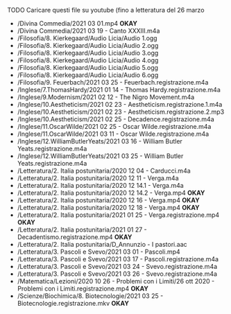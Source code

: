  TODO Caricare questi file su youtube
(fino a letteratura del 26 marzo

- /Divina Commedia/2021 03 01.mp4 **OKAY**
- /Divina Commedia/2021 03 19 - Canto XXXIII.m4a
- /Filosofia/8. Kierkegaard/Audio Licia/Audio 1.ogg
- /Filosofia/8. Kierkegaard/Audio Licia/Audio 2.ogg
- /Filosofia/8. Kierkegaard/Audio Licia/Audio 3.ogg
- /Filosofia/8. Kierkegaard/Audio Licia/Audio 4.ogg
- /Filosofia/8. Kierkegaard/Audio Licia/Audio 5.ogg
- /Filosofia/8. Kierkegaard/Audio Licia/Audio 6.ogg
- /Filosofia/9. Feuerbach/2021 03 25 - Feuerbach.registrazione.m4a
- /Inglese/7.ThomasHardy/2021 01 14 - Thomas Hardy.registrazione.m4a
- /Inglese/9.Modernism/2021 02 12 - The Nigro Movement.m4a
- /Inglese/10.Aestheticism/2021 02 23 - Aestheticism.registrazione.1.m4a
- /Inglese/10.Aestheticism/2021 02 23 - Aestheticism.registrazione.2.mp3
- /Inglese/10.Aestheticism/2021 02 25 - Decadence.registrazione.m4a
- /Inglese/11.OscarWilde/2021 02 25 - Oscar Wilde.registrazione.m4a
- /Inglese/11.OscarWilde/2021 03 11 - Oscar Wilde.registrazione.m4a
- /Inglese/12.WilliamButlerYeats/2021 03 16 - William Butler Yeats.registrazione.m4a
- /Inglese/12.WilliamButlerYeats/2021 03 25 - William Butler Yeats.registrazione.m4a
- /Letteratura/2. Italia postunitaria/2020 12 04 - Carducci.m4a
- /Letteratura/2. Italia postunitaria/2020 12 11 - Verga.m4a
- /Letteratura/2. Italia postunitaria/2020 12 14.1 - Verga.m4a
- /Letteratura/2. Italia postunitaria/2020 12 14.2 - Verga.mp4 **OKAY**
- /Letteratura/2. Italia postunitaria/2020 12 16 - Verga.mp4 **OKAY**
- /Letteratura/2. Italia postunitaria/2020 12 18 - Verga.mp4 **OKAY**
- /Letteratura/2. Italia postunitaria/2021 01 25 - Verga.registrazione.mp4 **OKAY**
- /Letteratura/2. Italia postunitaria/2021 01 27 - Decadentismo.registrazione.mp4 **OKAY**
- /Letteratura/2. Italia postunitaria/D_Annunzio - I pastori.aac
- /Letteratura/3. Pascoli e Svevo/2021 03 01 - Pascoli.mp4
- /Letteratura/3. Pascoli e Svevo/2021 03 17 - Pascoli.registrazione.m4a
- /Letteratura/3. Pascoli e Svevo/2021 03 24 - Svevo.registrazione.m4a
- /Letteratura/3. Pascoli e Svevo/2021 03 26 - Svevo.registrazione.m4a
- /Matematica/Lezioni/2020 10 26 - Problemi con i Limiti/26 ott 2020 - Problemi con i Limiti.registrazione.mp4 **OKAY**
- /Scienze/Biochimica/8. Biotecnologie/2021 03 25 - Biotecnologie.registrazione.mkv **OKAY**
